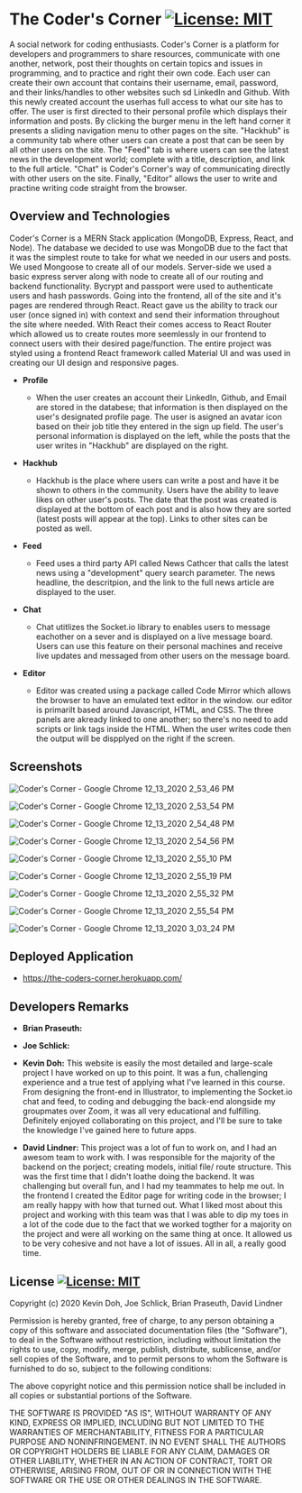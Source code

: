 # The Coder's Corner [![License: MIT](https://img.shields.io/badge/License-MIT-yellow.svg)](https://opensource.org/licenses/MIT)

A social network for coding enthusiasts. Coder's Corner is a platform for developers and programmers to share resources, communicate with one another, network, post their thoughts on certain topics and issues in programming, and to practice and right their own code. Each user can create their own account that contains their username, email, password, and their links/handles to other websites such sd LinkedIn and Github. With this newly created account the userhas full access to what our site has to offer. The user is first directed to their personal profile which displays their information and posts. By clicking the burger menu in the left hand corner it presents a sliding navigation menu to other pages on the site. "Hackhub" is a community tab where other users can create a post that can be seen by all other users on the site. The "Feed" tab is where users can see the latest news in the development world; complete with a title, description, and link to the full article. "Chat" is Coder's Corner's way of communicating directly with other users on the site. Finally, "Editor" allows the user to write and practine writing code straight from the browser.

## Overview and Technologies

Coder's Corner is a MERN Stack application (MongoDB, Express, React, and Node). The database we decided to use was MongoDB due to the fact that it was the simplest route to take for what we needed in our users and posts. We used Mongoose to create all of our models. Server-side we used a basic express server along with node to create all of our routing and backend functionality. Bycrypt and passport were used to authenticate users and hash passwords. Going into the frontend, all of the site and it's pages are rendered through React. React gave us the ability to track our user (once signed in) with context and send their information throughout the site where needed. With React their comes access to React Router which allowed us to create routes more seemlessly in our frontend to connect users with their desired page/function. The entire project was styled using a frontend React framework called Material UI and was used in creating our UI design and responsive pages.

* **Profile**
  * When the user creates an account their LinkedIn, Github, and Email are stored in the databese; that information is then displayed on the user's designated profile page.
    The user is asigned an avatar icon based on their job title they entered in the sign up field. The user's personal information is displayed on the left, while the posts       that the user writes in "Hackhub" are displayed on the right.
  
* **Hackhub**
  * Hackhub is the place where users can write a post and have it be shown to others in the community. Users have the ability to leave likes on other user's posts. The date       that the post was created is displayed at the bottom of each post and is also how they are sorted (latest posts will appear at the top). Links to other sites can be           posted as well. 
  
* **Feed**
  * Feed uses a third party API called News Cathcer that calls the latest news using a "development" query search parameter. The news headline, the descritpion, and the link     to the full news article are displayed to the user.
 
* **Chat**
  * Chat utitlizes the Socket.io library to enables users to message eachother on a sever and is displayed on a live message board. Users can use this feature on their           personal machines and receive live updates and messaged from other users on the message board.

* **Editor**
  * Editor was created using a package called Code Mirror which allows the browser to have an emulated text editor in the window. our editor is primarilt based around
    Javascript, HTML, and CSS. The three panels are akready linked to one another; so there's no need to add scripts or link tags inside the HTML. When the user writes
    code then the output will be dispplyed on the right if the screen.
    
## Screenshots

![Coder's Corner - Google Chrome 12_13_2020 2_53_46 PM](https://user-images.githubusercontent.com/65383133/102028015-d2ed8880-3d5c-11eb-8e51-01ec3807dd02.png)

![Coder's Corner - Google Chrome 12_13_2020 2_53_54 PM](https://user-images.githubusercontent.com/65383133/102028016-d4b74c00-3d5c-11eb-94de-473803962222.png)

![Coder's Corner - Google Chrome 12_13_2020 2_54_48 PM](https://user-images.githubusercontent.com/65383133/102028019-d719a600-3d5c-11eb-9be6-b37102c1359d.png)

![Coder's Corner - Google Chrome 12_13_2020 2_54_56 PM](https://user-images.githubusercontent.com/65383133/102028022-d97c0000-3d5c-11eb-8819-efa46172dabb.png)

![Coder's Corner - Google Chrome 12_13_2020 2_55_10 PM](https://user-images.githubusercontent.com/65383133/102028025-dc76f080-3d5c-11eb-930a-ed4242428dd9.png)

![Coder's Corner - Google Chrome 12_13_2020 2_55_19 PM](https://user-images.githubusercontent.com/65383133/102028027-e00a7780-3d5c-11eb-92de-b8578caef918.png)

![Coder's Corner - Google Chrome 12_13_2020 2_55_32 PM](https://user-images.githubusercontent.com/65383133/102028030-e1d43b00-3d5c-11eb-9271-adf86bc7e5e0.png)

![Coder's Corner - Google Chrome 12_13_2020 2_55_54 PM](https://user-images.githubusercontent.com/65383133/102028034-e7ca1c00-3d5c-11eb-94d1-1c1f88944055.png)

![Coder's Corner - Google Chrome 12_13_2020 3_03_24 PM](https://user-images.githubusercontent.com/65383133/102028036-eac50c80-3d5c-11eb-9787-3d4004025e05.png)
   
## Deployed Application

  * https://the-coders-corner.herokuapp.com/

## Developers Remarks

  * **Brian Praseuth:** 
  
  * **Joe Schlick:**
  
  * **Kevin Doh:** This website is easily the most detailed and large-scale project I have worked on up to this point. It was a fun, challenging experience and a true test of applying what I've learned in this course. From designing the front-end in Illustrator, to implementing the Socket.io chat and feed, to coding and debugging the back-end alongside my groupmates over Zoom, it was all very educational and fulfilling. Definitely enjoyed collaborating on this project, and I'll be sure to take the knowledge I've gained here to future apps.
  
  * **David Lindner:** This project was a lot of fun to work on, and I had an awesom team to work with. I was responsible for the majority of the backend on the porject;           creating models, initial file/ route structure. This was the first time that I didn't loathe doing the backend. It was challenging but overall fun, and I had my               teammates to help me out. In the frontend I created the Editor page for writing code in the browser; I am really happy with how that turned out. What I liked most about       this project and working with this team was that I was able to dip my toes in a lot of the code due to the fact that we worked togther for a majority on the project and       were all working on the same thing at once. It allowed us to be very cohesive and not have a lot of issues. All in all, a really good time.
  
## License [![License: MIT](https://img.shields.io/badge/License-MIT-yellow.svg)](https://opensource.org/licenses/MIT)

Copyright (c) 2020 Kevin Doh, Joe Schlick, Brian Praseuth, David Lindner

Permission is hereby granted, free of charge, to any person obtaining a copy
of this software and associated documentation files (the "Software"), to deal
in the Software without restriction, including without limitation the rights
to use, copy, modify, merge, publish, distribute, sublicense, and/or sell
copies of the Software, and to permit persons to whom the Software is
furnished to do so, subject to the following conditions:

The above copyright notice and this permission notice shall be included in all
copies or substantial portions of the Software.

THE SOFTWARE IS PROVIDED "AS IS", WITHOUT WARRANTY OF ANY KIND, EXPRESS OR
IMPLIED, INCLUDING BUT NOT LIMITED TO THE WARRANTIES OF MERCHANTABILITY,
FITNESS FOR A PARTICULAR PURPOSE AND NONINFRINGEMENT. IN NO EVENT SHALL THE
AUTHORS OR COPYRIGHT HOLDERS BE LIABLE FOR ANY CLAIM, DAMAGES OR OTHER
LIABILITY, WHETHER IN AN ACTION OF CONTRACT, TORT OR OTHERWISE, ARISING FROM,
OUT OF OR IN CONNECTION WITH THE SOFTWARE OR THE USE OR OTHER DEALINGS IN THE
SOFTWARE.
    
    

  
 
